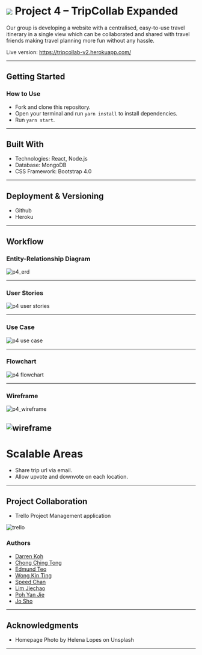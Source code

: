 # ![](https://ga-dash.s3.amazonaws.com/production/assets/logo-9f88ae6c9c3871690e33280fcf557f33.png) Project 4 – TripCollab Expanded

Our group is developing a website with a centralised, easy-to-use travel itinerary in a single view which can be collaborated and shared with travel friends making travel planning more fun without any hassle.

Live version: https://tripcollab-v2.herokuapp.com/

---

## Getting Started
### How to Use
* Fork and clone this repository.
* Open your terminal and run ```yarn install``` to install dependencies.
* Run ```yarn start```.

---

## Built With
* Technologies: React, Node.js
* Database: MongoDB
* CSS Framework: Bootstrap 4.0

---

## Deployment & Versioning
* Github
* Heroku

---

## Workflow
### Entity-Relationship Diagram
![p4_erd](https://user-images.githubusercontent.com/31798170/36540300-cb5d74a6-1814-11e8-92b7-dd616885589a.png)

---

### User Stories
![p4 user stories](https://user-images.githubusercontent.com/31798170/36518579-f591fde4-17c1-11e8-86fa-507fc7c83dca.png)

---

### Use Case
![p4 use case](https://user-images.githubusercontent.com/31798170/36517157-31ab1938-17bc-11e8-8c09-ffcb18f84878.png)

---

### Flowchart
![p4 flowchart](https://user-images.githubusercontent.com/31798170/36517141-222913c0-17bc-11e8-9d53-66b6d3e1ef5b.png)

---

### Wireframe
![p4_wireframe](https://user-images.githubusercontent.com/31798170/36517183-58883ca2-17bc-11e8-90c0-e9d5028f26f0.png)

![wireframe](https://user-images.githubusercontent.com/31798170/36540329-e53e5174-1814-11e8-8fa0-f153f6e1f86f.png)
---

# Scalable Areas
* Share trip url via email.
* Allow upvote and downvote on each location.

---

## Project Collaboration
* Trello Project Management application

![trello](https://user-images.githubusercontent.com/31798170/36472250-3cf73956-172c-11e8-9582-d4665b5f220c.jpeg)

### Authors
* [Darren Koh](https://github.com/keed) 
* [Chong Ching Tong](https://github.com/chongct)
* [Edmund Teo](https://github.com/edmundtck)
* [Wong Kin Ting](https://github.com/strisen)
* [Speed Chan](https://github.com/knownopear)
* [Lim Jiechao](https://github.com/limjiechao)
* [Poh Yan Jie](https://github.com/empludo)
* [Jo Sho](https://github.com/emjys)

---

## Acknowledgments

* Homepage Photo by Helena Lopes on Unsplash

---